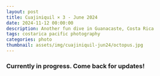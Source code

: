 ```yaml
---
layout: post
title: Cuajiniquil × 3 - June 2024
date: 2024-11-12 00:00:00
description: Another fun dive in Guanacaste, Costa Rica 
tags: costarica pacific photography
categories: photo
thumbnail: assets/img/cuajiniquil-jun24/octopus.jpg
---
```


<!-- A third time diving in Cuajiniquil during 2024! This time I went with work mates that were getting their Open Water certification.  -->

### Currently in progress. Come back for updates!